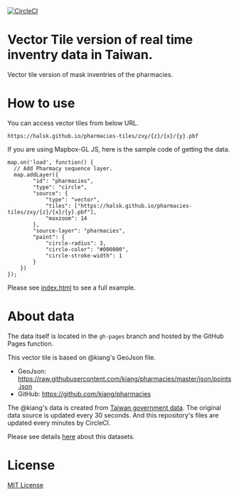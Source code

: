[![CircleCI](https://circleci.com/gh/halsk/pharmacies-tiles.svg?style=svg)](https://circleci.com/gh/halsk/pharmacies-tiles)

# Vector Tile version of real time inventry data in Taiwan.
Vector tile version of mask inventries of the pharmacies.

# How to use

You can access vector tiles from below URL.

```
https://halsk.github.io/pharmacies-tiles/zxy/{z}/{x}/{y}.pbf
```

If you are using Mapbox-GL JS, here is the sample code of getting the data.

```
map.on('load', function() {
  // Add Pharmacy sequence layer.
  map.addLayer({
        "id": "pharmacies",
        "type": "circle",
        "source": {
            "type": "vector",
            "tiles": ["https://halsk.github.io/pharmacies-tiles/zxy/{z}/{x}/{y}.pbf"],
            "maxzoom": 14
        },
        "source-layer": "pharmacies",
        "paint": {
            "circle-radius": 3,
            "circle-color": "#000000",
            "circle-stroke-width": 1
        }
    })
});
```

Please see [index.html](https://halsk.github.io/pharmacies-tiles/index.html) to see a full example.


# About data

The data itself is located in the `gh-pages` branch and hosted by the GitHub Pages function.

This vector tile is based on @kiang's GeoJson file.

- GeoJson: https://raw.githubusercontent.com/kiang/pharmacies/master/json/points.json
- GitHub: https://github.com/kiang/pharmacies

The @kiang's data is created from [Taiwan government data](https://data.gov.tw/dataset/116285). The original data source is updated every 30 seconds.
And this repository's files are updated every minutes by CircleCI.

Please see details [here](https://g0v.hackmd.io/@kiang/mask-info) about this datasets.

# License

[MIT License](LICENSE.txt)